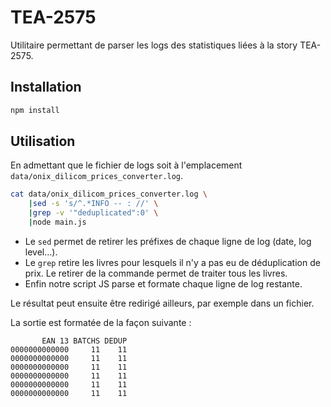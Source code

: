 TEA-2575
========

Utilitaire permettant de parser les logs des statistiques liées à la story TEA-2575.

## Installation

```bash
npm install
```

## Utilisation

En admettant que le fichier de logs soit à l'emplacement `data/onix_dilicom_prices_converter.log`.

```bash
cat data/onix_dilicom_prices_converter.log \
    |sed -s 's/^.*INFO -- : //' \
    |grep -v '"deduplicated":0' \
    |node main.js
```

- Le `sed` permet de retirer les préfixes de chaque ligne de log (date, log level…).
- Le `grep` retire les livres pour lesquels il n'y a pas eu de déduplication de prix. Le retirer de la commande permet de traiter tous les livres.
- Enfin notre script JS parse et formate chaque ligne de log restante.

Le résultat peut ensuite être redirigé ailleurs, par exemple dans un fichier.

La sortie est formatée de la façon suivante :

```
       EAN 13 BATCHS DEDUP
0000000000000     11    11
0000000000000     11    11
0000000000000     11    11
0000000000000     11    11
0000000000000     11    11
0000000000000     11    11
```
